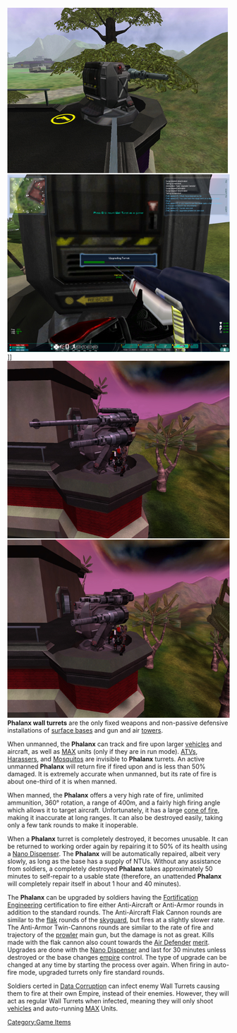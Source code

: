 ![](images/PSScreenShot0287.jpg "fig:PSScreenShot0287.jpg")
![](images/UpgradingPhalanx.jpg "fig:UpgradingPhalanx.jpg")\]\]
![](images/AAPhalanx.jpg "fig:AAPhalanx.jpg")
![](images/AVPhalanx.jpg "fig:AVPhalanx.jpg") **Phalanx wall turrets** are the
only fixed weapons and non-passive defensive installations of [surface
bases](Facilities.md#Surface_Bases "wikilink") and gun and air
[towers](towers.md "wikilink").

When unmanned, the **Phalanx** can track and fire upon larger
[vehicles](Vehicle.md "wikilink") and aircraft, as well as
[MAX](Mechanized_Armored_Exo.$1.md "wikilink") units (only if they are in
run mode). [ATVs](<ATV_(Certification)> "wikilink"),
[Harassers](Harasser.md "wikilink"), and [Mosquitos](Mosquito.md "wikilink")
are invisible to **Phalanx** turrets. An active unmanned **Phalanx**
will return fire if fired upon and is less than 50% damaged. It is
extremely accurate when unmanned, but its rate of fire is about
one-third of it is when manned.

When manned, the **Phalanx** offers a very high rate of fire, unlimited
ammunition, 360° rotation, a range of 400m, and a fairly high firing
angle which allows it to target aircraft. Unfortunately, it has a large
[cone of fire](Cone_of_fire.md "wikilink"), making it inaccurate at long
ranges. It can also be destroyed easily, taking only a few tank rounds
to make it inoperable.

When a **Phalanx** turret is completely destroyed, it becomes unusable.
It can be returned to working order again by repairing it to 50% of its
health using a [Nano Dispenser](Nano_Dispenser.md "wikilink"). The
**Phalanx** will be automatically repaired, albeit very slowly, as long
as the base has a supply of NTUs. Without any assistance from soldiers,
a completely destroyed **Phalanx** takes approximately 50 minutes to
self-repair to a usable state (therefore, an unattended **Phalanx** will
completely repair itself in about 1 hour and 40 minutes).

The **Phalanx** can be upgraded by soldiers having the [Fortification
Engineering](Fortification_Engineering.md "wikilink") certification to fire
either Anti-Aircraft or Anti-Armor rounds in addition to the standard
rounds. The Anti-Aircraft Flak Cannon rounds are similar to the
[flak](flak.md "wikilink") rounds of the [skyguard](skyguard.md "wikilink"),
but fires at a slightly slower rate. The Anti-Armor Twin-Cannons rounds
are similar to the rate of fire and trajectory of the
[prowler](prowler.md "wikilink") main gun, but the damage is not as great.
Kills made with the flak cannon also count towards the [Air
Defender](Air_Defender.md "wikilink") [merit](merit.md "wikilink"). Upgrades
are done with the [Nano Dispenser](Nano_Dispenser.md "wikilink") and last
for 30 minutes unless destroyed or the base changes
[empire](empire.md "wikilink") control. The type of upgrade can be changed
at any time by starting the process over again. When firing in auto-fire
mode, upgraded turrets only fire standard rounds.

Soldiers certed in [Data Corruption](Data_Corruption.md "wikilink") can
infect enemy Wall Turrets causing them to fire at their own Empire,
instead of their enemies. However, they will act as regular Wall Turrets
when infected, meaning they will only shoot
[vehicles](vehicle.md "wikilink") and auto-running [MAX](MAX.md "wikilink")
Units.

[Category:Game Items](Category:Game_Items.md "wikilink")
